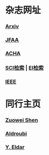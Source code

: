 # 杂志网址
### <a href="https://arxiv.org/">Arxiv</a> 
### <a href="https://www.springer.com/journal/41">JFAA</a> 
### <a href="https://www.sciencedirect.com/journal/applied-and-computational-harmonic-analysis">ACHA</a>
### <a href="https://www.webofknowledge.com">SCI检索</a> | <a href="http://www.engineeringvillage.com">EI检索</a> 
### <a href="http://ieeexplore.ieee.org/">IEEE</a>

# 同行主页
### <a href="https://blog.nus.edu.sg/matzuows/">Zuowei Shen</a>
### <a href="https://as.vanderbilt.edu/math/bio/?who=akram-aldroubi">Aldroubi</a>
### <a href="https://webee.technion.ac.il/Sites/People/YoninaEldar/index.php">Y. Eldar</a>
